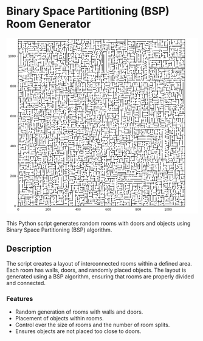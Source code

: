 # Binary Space Partitioning (BSP) Room Generator

![Generated Example](/BSP.png)

This Python script generates random rooms with doors and objects using Binary Space Partitioning (BSP) algorithm.

## Description

The script creates a layout of interconnected rooms within a defined area. Each room has walls, doors, and randomly placed objects. The layout is generated using a BSP algorithm, ensuring that rooms are properly divided and connected.

### Features

- Random generation of rooms with walls and doors.
- Placement of objects within rooms.
- Control over the size of rooms and the number of room splits.
- Ensures objects are not placed too close to doors.
